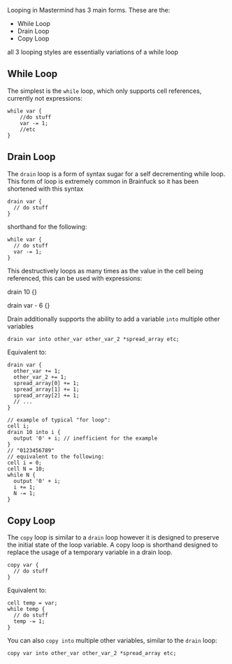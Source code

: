 Looping in Mastermind has 3 main forms. These are the:

- While Loop
- Drain Loop
- Copy Loop

all 3 looping styles are essentially variations of a while loop

## While Loop

The simplest is the `while` loop, which only supports cell references, currently not expressions:

```
while var {
    //do stuff
    var -= 1;
    //etc
}
```

## Drain Loop

The `drain` loop is a form of syntax sugar for a self decrementing while loop. This form of loop is extremely common in Brainfuck
so it has been shortened with this syntax

```
drain var {
  // do stuff
}
```

shorthand for the following:

```
while var {
  // do stuff
  var -= 1;
}
```

This destructively loops as many times as the value in the cell being referenced, this can be used with expressions:

drain 10 {}

drain var - 6 {}

Drain additionally supports the ability to add a variable `into` multiple other variables

```
drain var into other_var other_var_2 *spread_array etc;
```

Equivalent to:

```
drain var {
  other_var += 1;
  other_var_2 += 1;
  spread_array[0] += 1;
  spread_array[1] += 1;
  spread_array[2] += 1;
  // ...
}

// example of typical "for loop":
cell i;
drain 10 into i {
  output '0' + i; // inefficient for the example
}
// "0123456789"
// equivalent to the following:
cell i = 0;
cell N = 10;
while N {
  output '0' + i;
  i += 1;
  N -= 1;
}
```

## Copy Loop

The `copy` loop is similar to a `drain` loop however it is designed to preserve the initial state of the loop variable.
A copy loop is shorthand designed to replace the usage of a temporary variable in a drain loop.

```
copy var {
  // do stuff
}
```

Equivalent to:

```
cell temp = var;
while temp {
  // do stuff
  temp -= 1;
}
```

You can also `copy into` multiple other variables, similar to the `drain` loop:

```
copy var into other_var other_var_2 *spread_array etc;
```
